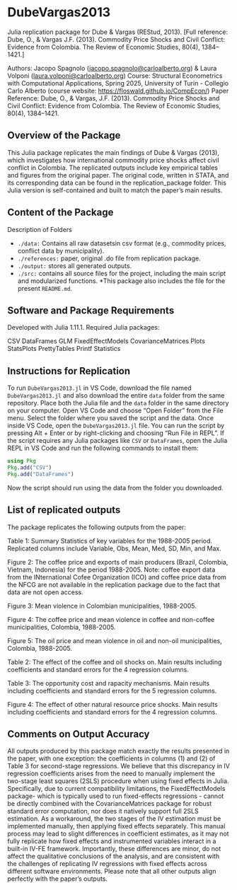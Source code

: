 # DubeVargas2013
Julia replication package for Dube & Vargas (REStud, 2013). [Full reference: Dube, O., & Vargas J.F. (2013). Commodity Price Shocks and Civil Conflict: Evidence from Colombia. The Review of Economic Studies, 80(4), 1384–1421.]

Authors: Jacopo Spagnolo (jacopo.spagnolo@carloalberto.org) & Laura Volponi (laura.volponi@carloalberto.org)
Course: Structural Econometrics with Computational Applications, Spring 2025, University of Turin - Collegio Carlo Alberto (course website: https://floswald.github.io/CompEcon/)
Paper Reference: Dube, O., & Vargas, J.F. (2013). Commodity Price Shocks and Civil Conflict: Evidence from Colombia. The Review of Economic Studies, 80(4), 1384–1421.

## Overview of the Package
This Julia package replicates the main findings of Dube & Vargas (2013), which investigates how international commodity price shocks affect civil conflict in Colombia. The replicated outputs include key empirical tables and figures from the original paper.
The original code, written in STATA, and its corresponding data can be found in the replication_package folder. This Julia version is self-contained and built to match the paper’s main results.

## Content of the Package
Description of Folders
- `./data:` Contains all raw datasetsin csv format (e.g., commodity prices, conflict data by municipality).
- `./references:` paper, original .do file from replication package.
- `./output:` stores all generated outputs.
- `./src:` contains all source files for the project, including the main script and modularized functions.
*This package also includes the file for the present `README.md`.

## Software and Package Requirements
Developed with Julia 1.11.1. Required Julia packages: 

CSV
DataFrames
GLM
FixedEffectModels
CovarianceMatrices
Plots
StatsPlots
PrettyTables
Printf
Statistics

## Instructions for Replication 
To run `DubeVargas2013.jl` in VS Code, download the file named `DubeVargas2013.jl` and also download the entire `data` folder from the same repository. Place both the Julia file and the `data` folder in the same directory on your computer.
Open VS Code and choose “Open Folder” from the File menu. Select the folder where you saved the script and the data.
Once inside VS Code, open the `DubeVargas2013.jl` file. You can run the script by pressing Alt + Enter or by right-clicking and choosing “Run File in REPL”.
If the script requires any Julia packages like `CSV` or `DataFrames`, open the Julia REPL in VS Code and run the following commands to install them:

```julia
using Pkg
Pkg.add("CSV")
Pkg.add("DataFrames")
```

Now the script should run using the data from the folder you downloaded.

## List of replicated outputs
The package replicates the following outputs from the paper:

Table 1: Summary Statistics of key variables for the 1988-2005 period. Replicated columns include Variable, Obs, Mean, Med, SD, Min, and Max.

Figure 2: The coffee price and exports of main producers (Brazil, Colombia, Vietnam, Indonesia) for the period 1988-2005. Note: coffee export data from the INternational Cofee Organization (ICO) and coffee price data from the NFCG are not available in the replication package due to the fact that data are not open access.

Figure 3: Mean violence in Colombian municipalities, 1988-2005.

Figure 4: The coffee price and mean violence in coffee and non-coffee municipalities, Colombia, 1988-2005.

Figure 5: The oil price and mean violence in oil and non-oil municipalities, Colombia, 1988-2005.

Table 2: The effect of the coffee and oil shocks on. Main results including coefficients and standard errors for the 4 regression columns.

Table 3: The opportunity cost and rapacity mechanisms. Main results including coefficients and standard errors for the 5 regression columns.

Figure 4: The effect of other natural resource price shocks. Main results including coefficients and standard errors for the 4 regression columns.

## Comments on Output Accuracy
All outputs produced by this package match exactly the results presented in the paper, with one exception: the coefficients in columns (1) and (2) of Table 3 for second-stage regressions. We believe that this discrepancy in IV regression coefficients arises from the need to manually implement the two-stage least squares (2SLS) procedure when using fixed effects in Julia. Specifically, due to current compatibility limitations, the FixedEffectModels package- which is typically used to run fixed-effects regressions - cannot be directly combined with the CovarianceMatrices package for robust standard error computation, nor does it natively support full 2SLS estimation.
As a workaround, the two stages of the IV estimation must be implemented manually, then applying fixed effects separately. This manual process may lead to slight differences in coefficient estimates, as it may not fully replicate how fixed effects and instrumented variables interact in a built-in IV-FE framework.
Importantly, these differences are minor, do not affect the qualitative conclusions of the analysis, and are consistent with the challenges of replicating IV regressions with fixed effects across different software environments.
Please note that all other outputs align perfectly with the paper’s outputs.

